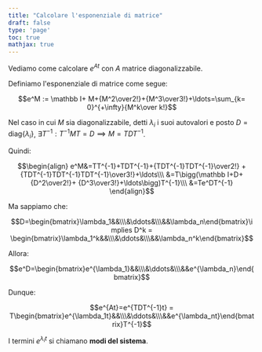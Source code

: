 ```yaml
---
title: "Calcolare l'esponenziale di matrice"
draft: false
type: 'page'
toc: true
mathjax: true
---
```



Vediamo come calcolare $e^{At}$ con $A$ matrice diagonalizzabile.

Definiamo l'esponenziale di matrice come segue:

$$e^M := \mathbb I+ M+{M^2\over2!}+{M^3\over3!}+\ldots=\sum_{k= 0}^{+\infty}{M^k\over k!}$$

Nel caso in cui $M$ sia diagonalizzabile, detti $\lambda_i$ i suoi autovalori e posto $D=\text{diag}\{\lambda_i\}$, $\exists T^{-1}:T^{-1}MT = D \implies M=TDT^{-1}$.

Quindi:

$$\begin{align}
e^M&=TT^{-1}+TDT^{-1}+{TDT^{-1}TDT^{-1}\over2!} + {TDT^{-1}TDT^{-1}TDT^{-1}\over3!}+\ldots\\\
&=T\bigg(\mathbb I+D+{D^2\over2!}+ {D^3\over3!}+\ldots\bigg)T^{-1}\\\
&=Te^DT^{-1}
\end{align}$$

Ma sappiamo che:

$$D=\begin{bmatrix}\lambda_1&&\\\&\ddots&\\\&&\lambda_n\end{bmatrix}\implies D^k = \begin{bmatrix}\lambda_1^k&&\\\&\ddots&\\\&&\lambda_n^k\end{bmatrix}$$

Allora:

$$e^D=\begin{bmatrix}e^{\lambda_1}&&\\\&\ddots&\\\&&e^{\lambda_n}\end{bmatrix}$$

Dunque:

$$e^{At}=e^{TDT^{-1}t} = T\begin{bmatrix}e^{\lambda_1t}&&\\\&\ddots&\\\&&e^{\lambda_nt}\end{bmatrix}T^{-1}$$

I termini $e^{\lambda_it}$ si chiamano **modi del sistema**.
